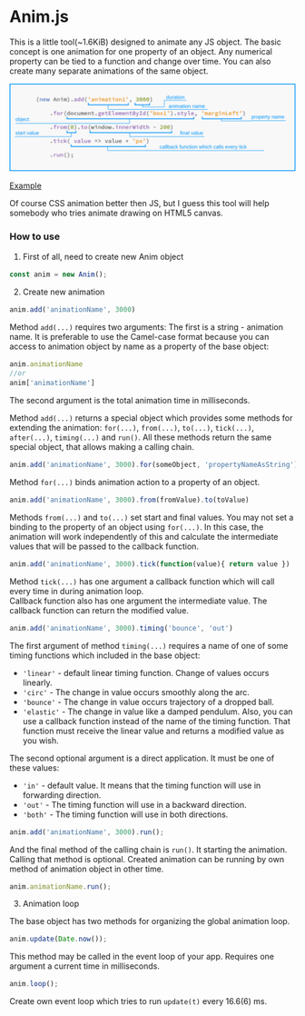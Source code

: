 Anim.js
==============

This is a little tool(~1.6KiB) designed to animate any JS object. The basic concept is one animation for one property of an object. Any numerical property can be tied to a function and change over time. You can also create many separate animations of the same object.

![screenshot](anim_cheat.png)


[Example](https://drgoshm.github.io/anim.js/Anim_test)

Of course CSS animation better then JS, but I guess this tool will help somebody who tries animate drawing on HTML5 canvas.

### How to use

1. First of all, need to create new Anim object

```javascript
const anim = new Anim(); 
```

2. Create new animation

```javascript
anim.add('animationName', 3000)
```
Method `add(...)` requires two arguments:
The first is a string - animation name. It is preferable to use the Camel-case format because you can access to animation object by name as a property of the base object:

```javascript
anim.animationName
//or
anim['animationName']
```
The second argument is the total animation time in milliseconds.


Method `add(...)` returns a special object which provides some methods for extending the animation: `for(...)`, `from(...)`, `to(...)`, `tick(...)`, `after(...)`, `timing(...)` and `run()`.
All these methods return the same special object, that allows making a calling chain.

```javascript
anim.add('animationName', 3000).for(someObject, 'propertyNameAsString')
```

Method `for(...)` binds animation action to a property of an object.


```javascript
anim.add('animationName', 3000).from(fromValue).to(toValue)
```

Methods `from(...)` and `to(...)` set start and final values. You may not set a binding to the property of an object using `for(...)`. In this case, the animation will work independently of this and calculate the intermediate values that will be passed to the callback function.


```javascript
anim.add('animationName', 3000).tick(function(value){ return value })
```

Method `tick(...)` has one argument a callback function which will call every time in during animation loop.  
Callback function also has one argument the intermediate value. The callback function can return the modified value.


```javascript
anim.add('animationName', 3000).timing('bounce', 'out')
```

The first argument of method `timing(...)` requires a name of one of some timing functions which included in the base object: 
* `'linear'` - default linear timing function. Change of values occurs linearly.
* `'circ'` - The change in value occurs smoothly along the arc. 
* `'bounce'` - The change in value occurs trajectory of a dropped ball.
* `'elastic'`  - The change in value like a damped pendulum.
Also, you can use a callback function instead of the name of the timing function. That function must receive the linear value and returns a modified value as you wish.


The second optional argument is a direct application. It must be one of these values:
* `'in'` - default value. It means that the timing function will use in forwarding direction.
* `'out'` - The timing function will use in a backward direction.
* `'both'` - The timing function will use in both directions.

```javascript
anim.add('animationName', 3000).run();
```

And the final method of the calling chain is `run()`. It starting the animation. Calling that method is optional. 
Created animation can be running by own method of animation object in other time.

```javascript
anim.animationName.run();
```


3. Animation loop

The base object has two methods for organizing the global animation loop.

```javascript
anim.update(Date.now());
```

This method may be called in the event loop of your app. Requires one argument a current time in milliseconds.

```javascript
anim.loop();
```
Create own event loop which tries to run `update(t)` every 16.6(6) ms.


